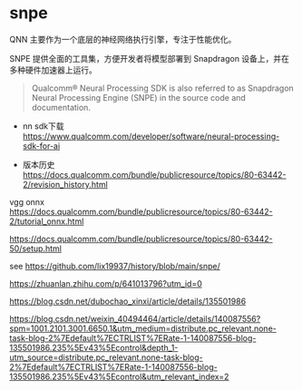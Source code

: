 # snpe  


QNN 主要作为一个底层的神经网络执行引擎，专注于性能优化。   

SNPE 提供全面的工具集，方便开发者将模型部署到 Snapdragon 设备上，并在多种硬件加速器上运行。

> Qualcomm® Neural Processing SDK is also referred to as Snapdragon Neural Processing Engine (SNPE) in the source code and documentation.


+ nn sdk下载    
https://www.qualcomm.com/developer/software/neural-processing-sdk-for-ai

+ 版本历史   
https://docs.qualcomm.com/bundle/publicresource/topics/80-63442-2/revision_history.html  


vgg onnx   
https://docs.qualcomm.com/bundle/publicresource/topics/80-63442-2/tutorial_onnx.html



https://docs.qualcomm.com/bundle/publicresource/topics/80-63442-50/setup.html

see https://github.com/lix19937/history/blob/main/snpe/    

https://zhuanlan.zhihu.com/p/641013796?utm_id=0

https://blog.csdn.net/dubochao_xinxi/article/details/135501986


https://blog.csdn.net/weixin_40494464/article/details/140087556?spm=1001.2101.3001.6650.1&utm_medium=distribute.pc_relevant.none-task-blog-2%7Edefault%7ECTRLIST%7ERate-1-140087556-blog-135501986.235%5Ev43%5Econtrol&depth_1-utm_source=distribute.pc_relevant.none-task-blog-2%7Edefault%7ECTRLIST%7ERate-1-140087556-blog-135501986.235%5Ev43%5Econtrol&utm_relevant_index=2
